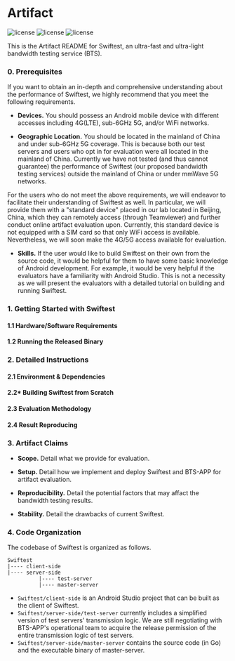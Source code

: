 # Artifact 
![license](https://img.shields.io/badge/Platform-Android-green "Android")
![license](https://img.shields.io/badge/Version-Beta-yellow "Version")
![license](https://img.shields.io/badge/Licence-Apache%202.0-blue.svg "Apache")

This is the Artifact README for Swiftest, an ultra-fast and ultra-light bandwidth testing service (BTS).

### 0. Prerequisites

If you want to obtain an in-depth and comprehensive understanding about the performance of Swiftest, we highly recommend that you meet the following requirements.

+ **Devices.** You should possess an Android mobile device with different accesses including 4G(LTE), sub-6GHz 5G, and/or WiFi networks.

+ **Geographic Location.** You should be located in the mainland of China and under sub-6GHz 5G coverage. This is because both our test servers and users who opt in for evaluation were all located in the mainland of China. Currently we have not tested (and thus cannot guarantee) the performance of Swiftest (our proposed bandwidth testing services) outside the mainland of China or under mmWave 5G networks.

For the users who do not meet the above requirements, we will endeavor to facilitate their understanding of Swiftest as well.
In particular, we will provide them with a "standard device" placed in our lab located in Beijing, China, which they can remotely access (through Teamviewer) and further conduct online artifact evaluation upon. Currently, this standard device is not equipped with a SIM card so that only WiFi access is available. Nevertheless, we will soon make the 4G/5G access available for evaluation.

+ **Skills.** If the user would like to build Swiftest on their own from the source code, it would be helpful for them to have some basic knowledge of Android development. For example, it would be very helpful if the evaluators have a familiarity with Android Studio. This is not a necessity as we will present the evaluators with a detailed tutorial on building and running Swiftest.


### 1. Getting Started with Swiftest

#### 1.1 Hardware/Software Requirements


#### 1.2 Running the Released Binary


### 2. Detailed Instructions 

#### 2.1 Environment & Dependencies

#### 2.2* Building Swiftest from Scratch


#### 2.3 Evaluation Methodology

#### 2.4 Result Reproducing


### 3. Artifact Claims

* **Scope.** Detail what we provide for evaluation.

* **Setup.** Detail how we implement and deploy Swiftest and BTS-APP for artifact evaluation.

* **Reproducibility.** Detail the potential factors that may affact the bandwidth testing results.

* **Stability.** Detail the drawbacks of current Swiftest.


### 4. Code Organization

The codebase of Swiftest is organized as follows.

```
Swiftest
|---- client-side
|---- server-side
          |---- test-server
          |---- master-server
```

+ `Swiftest/client-side` is an Android Studio project that can be built as the client of Swiftest.
+ `Swiftest/server-side/test-server` currently includes a simplified version of test servers' transmission logic. We are still negotiating with BTS-APP's operational team to acquire the release permission of the entire transmission logic of test servers.
+ `Swiftest/server-side/master-server` contains the source code (in Go) and the executable binary of master-server.



